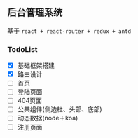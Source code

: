 ## 后台管理系统

基于 `react + react-router + redux + antd`

### TodoList

- [x] 基础框架搭建
- [x] 路由设计
- [ ] 首页
- [ ] 登陆页面
- [ ] 404页面
- [ ] 公共组件(侧边栏、头部、底部)
- [ ] 动态数据(node＋koa)
- [ ] 注册页面